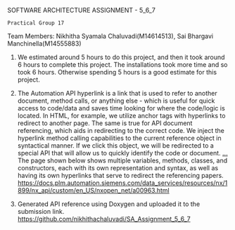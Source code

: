 SOFTWARE ARCHITECTURE ASSIGNMENT - 5_6_7

    Practical Group 17
    
Team Members: Nikhitha Syamala Chaluvadi(M14614513), Sai Bhargavi Manchinella(M14555883)

  1. We estimated around 5 hours to do this project, and then it took around 6 hours to complete this project. The installations took more time and so took 6 hours. Otherwise spending 5 hours is a good estimate for this project.
  2. The Automation API hyperlink is a link that is used to refer to another document, method calls, or anything else - which is useful for quick access to code/data and saves time looking for where the code/logic is located.
In HTML, for example, we utilize anchor tags with hyperlinks to redirect to another page. The same is true for API document referencing, which aids in redirecting to the correct code. We inject the hyperlink method calling capabilities to the current reference object in syntactical manner. If we click this object, we will be redirected to a special API that will allow us to quickly identify the code or document.
  <a HREF="reference_page_or_code">...</a>
  The page shown below shows multiple variables, methods, classes, and constructors, each with its own representation and syntax, as well as having its own hyperlinks that serve to redirect the referencing papers.
  https://docs.plm.automation.siemens.com/data_services/resources/nx/1899/nx_api/custom/en_US/nxopen_net/a00963.html

  3. Generated API reference using Doxygen and uploaded it to the submission link.
   https://github.com/nikhithachaluvadi/SA_Assignment_5_6_7
  
